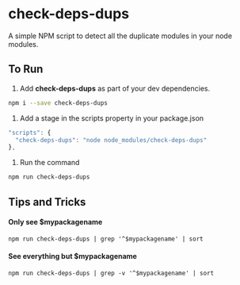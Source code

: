 # check-deps-dups

A simple NPM script to detect all the duplicate modules in your node modules.


## To Run

1. Add __check-deps-dups__ as part of your dev dependencies.

 ```sh
 npm i --save check-deps-dups

 ```
 
1. Add a stage in the scripts property in your package.json
  ```js
  "scripts": {
    "check-deps-dups": "node node_modules/check-deps-dups"
  },
  ```
1. Run the command
  ```sh
  npm run check-deps-dups
  ```

## Tips and Tricks

#### Only see $mypackagename

```
npm run check-deps-dups | grep '^$mypackagename' | sort
```

#### See everything but $mypackagename

```
npm run check-deps-dups | grep -v '^$mypackagename' | sort
```
